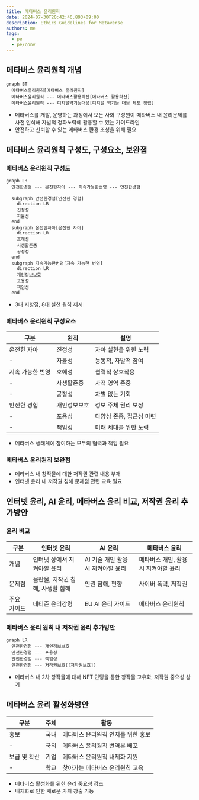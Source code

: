```yaml
---
title: 메타버스 윤리원칙
date: 2024-07-30T20:42:46.893+09:00
description: Ethics Guidelines for Metaverse
authors: me
tags: 
  - pe
  - pe/conv 
---
```


## 메타버스 윤리원칙 개념

```mermaid
graph BT
  메타버스윤리원칙[메타버스 윤리원칙]
  메타버스윤리원칙 --- 메타버스활용확산[메타버스 활용확산]
  메타버스윤리원칙 --- 디지털역기능대응[디지털 역기능 대응 제도 정립]
```

- 메타버스를 개발, 운영하는 과정에서 모든 사회 구성원이 메타버스 내 윤리문제를 사전 인식해 자발적 정화노력에 활용할 수 있는 가이드라인
- 안전하고 신뢰할 수 있는 메타버스 환경 조성을 위해 필요

## 메타버스 윤리원칙 구성도, 구성요소, 보완점

### 메타버스 윤리원칙 구성도

```mermaid
graph LR
  안전한경험 --- 온전한자아 --- 지속가능한번영 --- 안전한경험

  subgraph 안전한경험[안전한 경험]
    direction LR
    진정성
    자율성
  end
  subgraph 온전한자아[온전한 자아]
    direction LR
    호혜성
    사생활존중
    공정성
  end
  subgraph 지속가능한번영[지속 가능한 번영]
    direction LR
    개인정보보호
    포용성
    책임성
  end
```

- 3대 지향점, 8대 실천 원칙 제시

### 메타버스 윤리원칙 구성요소

| 구분 | 원칙 | 설명 |
| --- | --- | --- |
| 온전한 자아 | 진정성 | 자아 실현을 위한 노력 |
| - | 자율성 | 능동적, 자발적 참여 |
| 지속 가능한 번영 | 호혜성 | 협력적 상호작용 |
| - | 사생활존중 | 사적 영역 존중 |
| - | 공정성 | 차별 없는 기회 |
| 안전한 경험 | 개인정보보호 | 정보 주체 권리 보장 |
| - | 포용성 | 다양상 존중, 접근성 마련 |
| - | 책임성 | 미래 세대를 위한 노력 |

- 메타버스 생태계에 참여하는 모두의 협력과 책임 필요

### 메타버스 윤리원칙 보완점

- 메타버스 내 창작물에 대한 저작권 관련 내용 부재
- 인터넷 윤리 내 저작권 침해 문제점 관련 교육 필요

## 인터넷 윤리, AI 윤리, 메타버스 윤리 비교, 저작권 윤리 추가방안

### 윤리 비교

| 구분 | 인터넷 윤리 | AI 윤리 | 메타버스 윤리 |
| --- | --- | --- | --- |
| 개념 | 인터넷 상에서 지켜야할 윤리 | AI 기술 개발 활용시 지켜야할 윤리 | 메타버스 개발, 활용시 지켜야할 윤리 |
| 문제점 | 음란물, 저작권 침해, 사생활 침해 | 인권 침해, 편향 | 사이버 폭력, 저작권 |
| 주요 가이드 | 네티즌 윤리강령 | EU AI 윤리 가이드 | 메타버스 윤리원칙 |

### 메타버스 윤리 원칙 내 저작권 윤리 추가방안

```mermaid
graph LR
  안전한경험 --- 개인정보보호
  안전한경험 --- 포용성
  안전한경험 --- 책임성
  안전한경험 --- 저작권보호([저작권보호])
```

- 메타버스 내 2차 창작물에 대해 NFT 민팅을 통한 창작물 고유화, 저작권 중요성 상기

## 메타버스 윤리 활성화방안

| 구분 | 주체 | 활동 |
| --- | --- | --- |
| 홍보 | 국내 | 메타버스 윤리원칙 인지를 위한 홍보 |
| - | 국외 | 메타버스 윤리원칙 번역본 배포 |
| 보급 및 확산 | 기업 | 메타버스 윤리원칙 내제화 지원 |
| - | 학교 | 찾아가는 메타버스 윤리원칙 교육 |

- 메타버스 활성화를 위한 윤리 중요성 강조
- 내재화로 인한 새로운 가치 창출 가능
